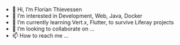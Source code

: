 - 👋 Hi, I’m Florian Thievessen
- 👀 I’m interested in Development, Web, Java, Docker
- 🌱 I’m currently learning Vert.x, Flutter, to survive Liferay projects
- 💞️ I’m looking to collaborate on ...
- 📫 How to reach me ...

<!---
florianthievessen/florianthievessen is a ✨ special ✨ repository because its `README.md` (this file) appears on your GitHub profile.
You can click the Preview link to take a look at your changes.
--->
